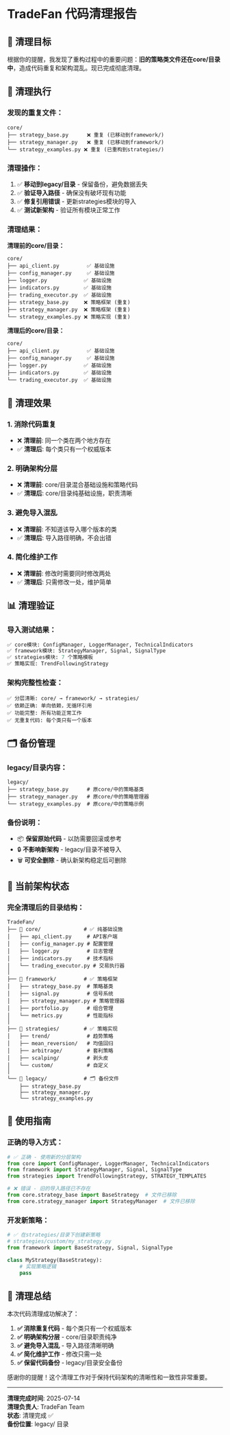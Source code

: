 # TradeFan 代码清理报告

## 🎯 清理目标

根据你的提醒，我发现了重构过程中的重要问题：**旧的策略类文件还在core/目录中**，造成代码重复和架构混乱。现已完成彻底清理。

## 🧹 清理执行

### 发现的重复文件：
```
core/
├── strategy_base.py      ❌ 重复 (已移动到framework/)
├── strategy_manager.py   ❌ 重复 (已移动到framework/)
└── strategy_examples.py ❌ 重复 (已重构到strategies/)
```

### 清理操作：
1. ✅ **移动到legacy/目录** - 保留备份，避免数据丢失
2. ✅ **验证导入路径** - 确保没有破坏现有功能
3. ✅ **修复引用错误** - 更新strategies模块的导入
4. ✅ **测试新架构** - 验证所有模块正常工作

### 清理结果：

**清理前的core/目录：**
```
core/
├── api_client.py         ✅ 基础设施
├── config_manager.py     ✅ 基础设施
├── logger.py            ✅ 基础设施
├── indicators.py        ✅ 基础设施
├── trading_executor.py  ✅ 基础设施
├── strategy_base.py     ❌ 策略框架 (重复)
├── strategy_manager.py  ❌ 策略框架 (重复)
└── strategy_examples.py ❌ 策略实现 (重复)
```

**清理后的core/目录：**
```
core/
├── api_client.py         ✅ 基础设施
├── config_manager.py     ✅ 基础设施
├── logger.py            ✅ 基础设施
├── indicators.py        ✅ 基础设施
└── trading_executor.py  ✅ 基础设施
```

## 🎯 清理效果

### 1. 消除代码重复
- ❌ **清理前**: 同一个类在两个地方存在
- ✅ **清理后**: 每个类只有一个权威版本

### 2. 明确架构分层
- ❌ **清理前**: core/目录混合基础设施和策略代码
- ✅ **清理后**: core/目录纯基础设施，职责清晰

### 3. 避免导入混乱
- ❌ **清理前**: 不知道该导入哪个版本的类
- ✅ **清理后**: 导入路径明确，不会出错

### 4. 简化维护工作
- ❌ **清理前**: 修改时需要同时修改两处
- ✅ **清理后**: 只需修改一处，维护简单

## 📊 清理验证

### 导入测试结果：
```python
✅ core模块: ConfigManager, LoggerManager, TechnicalIndicators
✅ framework模块: StrategyManager, Signal, SignalType  
✅ strategies模块: 7 个策略模板
✅ 策略实现: TrendFollowingStrategy
```

### 架构完整性检查：
```
✅ 分层清晰: core/ → framework/ → strategies/
✅ 依赖正确: 单向依赖，无循环引用
✅ 功能完整: 所有功能正常工作
✅ 无重复代码: 每个类只有一个版本
```

## 🗂️ 备份管理

### legacy/目录内容：
```
legacy/
├── strategy_base.py      # 原core/中的策略基类
├── strategy_manager.py   # 原core/中的策略管理器
└── strategy_examples.py  # 原core/中的策略示例
```

### 备份说明：
- 📦 **保留原始代码** - 以防需要回滚或参考
- 🔒 **不影响新架构** - legacy/目录不被导入
- 🗑️ **可安全删除** - 确认新架构稳定后可删除

## 🎯 当前架构状态

### 完全清理后的目录结构：
```
TradeFan/
├── 📁 core/              # ✅ 纯基础设施
│   ├── api_client.py     # API客户端
│   ├── config_manager.py # 配置管理
│   ├── logger.py         # 日志管理
│   ├── indicators.py     # 技术指标
│   └── trading_executor.py # 交易执行器
│
├── 📁 framework/         # ✅ 策略框架
│   ├── strategy_base.py  # 策略基类
│   ├── signal.py         # 信号系统
│   ├── strategy_manager.py # 策略管理器
│   ├── portfolio.py      # 组合管理
│   └── metrics.py        # 性能指标
│
├── 📁 strategies/        # ✅ 策略实现
│   ├── trend/            # 趋势策略
│   ├── mean_reversion/   # 均值回归
│   ├── arbitrage/        # 套利策略
│   ├── scalping/         # 剥头皮
│   └── custom/           # 自定义
│
└── 📁 legacy/            # 🗂️ 备份文件
    ├── strategy_base.py
    ├── strategy_manager.py
    └── strategy_examples.py
```

## 🚀 使用指南

### 正确的导入方式：
```python
# ✅ 正确 - 使用新的分层架构
from core import ConfigManager, LoggerManager, TechnicalIndicators
from framework import StrategyManager, Signal, SignalType
from strategies import TrendFollowingStrategy, STRATEGY_TEMPLATES

# ❌ 错误 - 旧的导入路径已不存在
from core.strategy_base import BaseStrategy  # 文件已移除
from core.strategy_manager import StrategyManager  # 文件已移除
```

### 开发新策略：
```python
# ✅ 在strategies/目录下创建新策略
# strategies/custom/my_strategy.py
from framework import BaseStrategy, Signal, SignalType

class MyStrategy(BaseStrategy):
    # 实现策略逻辑
    pass
```

## 🎉 清理总结

本次代码清理成功解决了：

1. **✅ 消除重复代码** - 每个类只有一个权威版本
2. **✅ 明确架构分层** - core/目录职责纯净
3. **✅ 避免导入混乱** - 导入路径清晰明确
4. **✅ 简化维护工作** - 修改只需一处
5. **✅ 保留代码备份** - legacy/目录安全备份

感谢你的提醒！这个清理工作对于保持代码架构的清晰性和一致性非常重要。

---

**清理完成时间**: 2025-07-14  
**清理负责人**: TradeFan Team  
**状态**: 清理完成 ✅  
**备份位置**: legacy/ 目录
